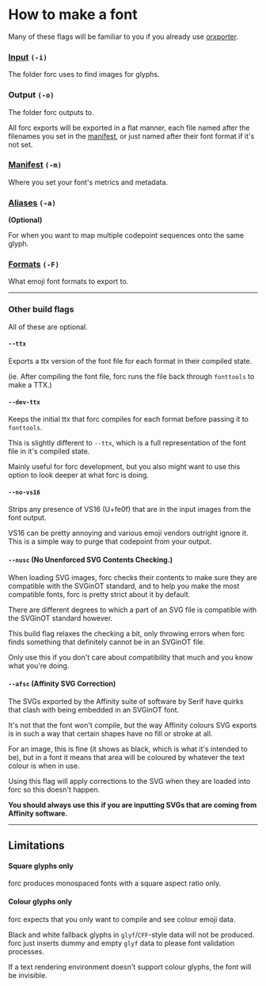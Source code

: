 # How to make a font

Many of these flags will be familiar to you if you already use [orxporter](https://github.com/mutantstandard/orxporter).

### [Input](input.md) `(-i)`

The folder forc uses to find images for glyphs.

### Output `(-o)`

The folder forc outputs to.

All forc exports will be exported in a flat manner, each file named after the filenames you set in the [manifest](manifest.md), or just named after their font format if it's not set.


### [Manifest](manifest.md) `(-m)`

Where you set your font's metrics and metadata.


### [Aliases](aliases.md) `(-a)`

**(Optional)**

For when you want to map multiple codepoint sequences onto the same glyph.


### [Formats](formats.md) `(-F)`

What emoji font formats to export to.

---


### Other build flags

All of these are optional.

#### `--ttx`

Exports a ttx version of the font file for each format in their compiled state.

(ie. After compiling the font file, forc runs the file back through `fonttools` to make a TTX.)


#### `--dev-ttx`

Keeps the initial ttx that forc compiles for each format before passing it to `fonttools`.

This is slightly different to `--ttx`, which is a full representation of the font file in it's compiled state.

Mainly useful for forc development, but you also might want to use this option to look deeper at what forc is doing.
            

#### `--no-vs16`

Strips any presence of VS16 (U+fe0f) that are in the input images from the font output.

VS16 can be pretty annoying and various emoji vendors outright ignore it. This is a simple way to purge that codepoint from your output.


#### `--nusc` (No Unenforced SVG Contents Checking.)

When loading SVG images, forc checks their contents to make sure they are compatible with the SVGinOT standard, and to help you make the most compatible fonts, forc is pretty strict about it by default.

There are different degrees to which a part of an SVG file is compatible with the SVGinOT standard however.

This build flag relaxes the checking a bit, only throwing errors when forc finds something that definitely cannot be in an SVGinOT file.

Only use this if you don't care about compatibility that much and you know what you're doing.


#### `--afsc` (Affinity SVG Correction)

The SVGs exported by the Affinity suite of software by Serif have quirks that clash with being embedded in an SVGinOT font.

It's not that the font won't compile, but the way Affinity colours SVG exports is in such a way that certain shapes have no fill or stroke at all.

For an image, this is fine (it shows as black, which is what it's intended to be), but in a font it means that area will be coloured by whatever the text colour is when in use.

Using this flag will apply corrections to the SVG when they are loaded into forc so this doesn't happen.

**You should always use this if you are inputting SVGs that are coming from Affinity software.**

---


## Limitations

#### Square glyphs only

forc produces monospaced fonts with a square aspect ratio only.

#### Colour glyphs only

forc expects that you only want to compile and see colour emoji data.

Black and white fallback glyphs in `glyf`/`CFF`-style data will not be produced. forc just inserts dummy and empty `glyf` data to please font validation processes.

If a text rendering environment doesn't support colour glyphs, the font will be invisible.

